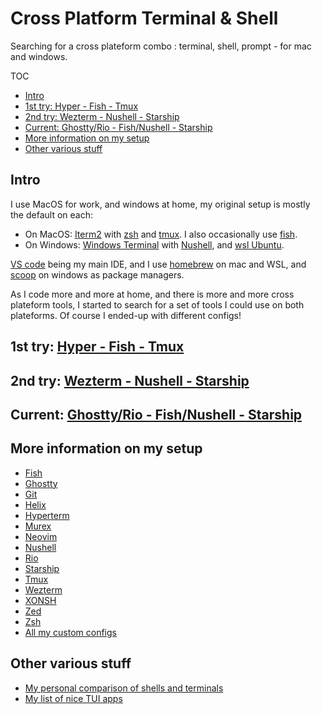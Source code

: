 # Cross Platform Terminal & Shell <!-- omit in toc -->

Searching for a cross plateform combo : terminal, shell, prompt - for mac and windows.

TOC
- [Intro](#intro)
- [1st try: Hyper - Fish - Tmux](#1st-try-hyper---fish---tmux)
- [2nd try: Wezterm - Nushell - Starship](#2nd-try-wezterm---nushell---starship)
- [Current: Ghostty/Rio - Fish/Nushell - Starship](#current-ghosttyrio---fishnushell---starship)
- [More information on my setup](#more-information-on-my-setup)
- [Other various stuff](#other-various-stuff)

## Intro

I use MacOS for work, and windows at home, my original setup is mostly the default on each:

- On MacOS: [Iterm2](https://iterm2.com/) with [zsh](https://www.zsh.org/) and [tmux](https://github.com/tmux/tmux/wiki). I also occasionally use [fish](https://fishshell.com/).
- On Windows: [Windows Terminal](https://aka.ms/terminal) with [Nushell](https://www.nushell.sh/), and [wsl Ubuntu](https://ubuntu.com/desktop/wsl).

[VS code](https://code.visualstudio.com/) being my main IDE, and I use [homebrew](https://brew.sh/) on mac and WSL, and [scoop](https://scoop.sh/) on windows as package managers.

As I code more and more at home, and there is more and more cross plateform tools, I started to search for a set of tools I could use on both plateforms. Of course I ended-up with different configs!

## 1st try: [Hyper - Fish - Tmux](./1st_try.md)

## 2nd try: [Wezterm - Nushell - Starship](./2nd_try.md)

## Current: [Ghostty/Rio - Fish/Nushell - Starship](./current.md)

## More information on my setup

- [Fish](./advanced_configs/fish.md)
- [Ghostty](./advanced_configs/ghostty.md)
- [Git](./advanced_configs/git.md)
- [Helix](./advanced_configs/helix.md)
- [Hyperterm](./advanced_configs/hyperterm.md)
- [Murex](./advanced_configs/murex.md)
- [Neovim](./advanced_configs/neovim.md)
- [Nushell](./advanced_configs/nushell.md)
- [Rio](./advanced_configs/rio.md)
- [Starship](./advanced_configs/starship.md)
- [Tmux](./advanced_configs/tmux.md)
- [Wezterm](./advanced_configs/wezterm.md)
- [XONSH](./advanced_configs/xonsh.md)
- [Zed](./advanced_configs/zed.md)
- [Zsh](./advanced_configs/zsh.md)
- [All my custom configs](./assets/)

## Other various stuff

- [My personal comparison of shells and terminals](./comparisons.md)
- [My list of nice TUI apps](./tui_list.md)
